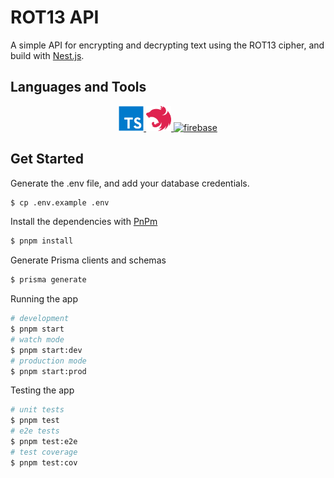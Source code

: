 # ROT13 API

A simple API for encrypting and decrypting text using the ROT13 cipher, and build with [Nest.js](https://nestjs.com/).

## Languages and Tools

<div align="center">
  <a href="https://www.typescriptlang.org/" target="_blank" rel="noreferrer"> 
    <img src="https://raw.githubusercontent.com/devicons/devicon/master/icons/typescript/typescript-original.svg" alt="typescript" width="40" height="40"/> 
  </a>
  <a href="https://nestjs.com/" target="_blank" rel="noreferrer"> 
    <img src="https://raw.githubusercontent.com/devicons/devicon/master/icons/nestjs/nestjs-plain.svg" alt="nestjs" width="40" height="40"/> 
  </a>
  <a href="https://firebase.google.com/" target="_blank" rel="noreferrer"> 
    <img src="https://www.vectorlogo.zone/logos/firebase/firebase-icon.svg" alt="firebase" width="40" height="40"/> 
  </a>
</div>

## Get Started

Generate the .env file, and add your database credentials.

```bash
$ cp .env.example .env
```

Install the dependencies with [PnPm](https://pnpm.io/)

```bash
$ pnpm install
```

Generate Prisma clients and schemas

```bash
$ prisma generate
```

Running the app

```bash
# development
$ pnpm start
# watch mode
$ pnpm start:dev
# production mode
$ pnpm start:prod
```

Testing the app

```bash
# unit tests
$ pnpm test
# e2e tests
$ pnpm test:e2e
# test coverage
$ pnpm test:cov
```
